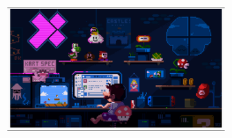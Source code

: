 <table>
	<tr>
	  <td><img src="1.gif" style="width:100%; height:auto;"></td>
	</tr>
</table>
<!--
**RSYR1906/RSYR1906** is a ✨ _special_ ✨ repository because its `README.md` (this file) appears on your GitHub profile.

